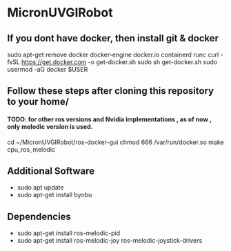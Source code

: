 # MicronUVGIRobot
## If you dont have docker, then install git & docker 
sudo apt-get remove docker docker-engine docker.io containerd runc
curl -fsSL https://get.docker.com -o get-docker.sh
sudo sh get-docker.sh
sudo usermod -aG docker $USER

## Follow these steps after cloning this repository to your home/ 
#### TODO: for other ros versions and Nvidia implementations , as of now , only melodic version is used. 
cd ~/MicronUVGIRobot/ros-docker-gui 
chmod 666 /var/run/docker.so
make cpu_ros_melodic


## Additional Software 
- sudo apt update
- sudo apt-get install byobu


## Dependencies
- sudo apt-get install ros-melodic-pid
- sudo apt-get install ros-melodic-joy ros-melodic-joystick-drivers


